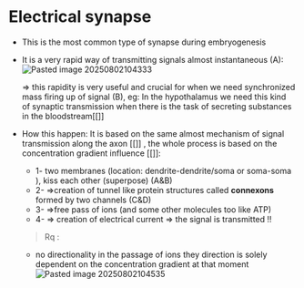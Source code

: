 # Electrical synapse

* This is the most common type of synapse during embryogenesis 
* It is a very rapid way of transmitting signals almost instantaneous (A):
	![Pasted image 20250802104333](Pasted%20image%2020250802104333.png)

	=> this rapidity is very useful and crucial for when we need synchronized mass firing up of signal (B), 
		eg: In the hypothalamus we need this kind of synaptic transmission when there is the task of secreting substances in the bloodstream[[]]
* How this happen:  It is based on the same almost mechanism of signal transmission along the axon [[]] , the whole process is based on the concentration gradient influence [[]]:
	* 1- two membranes (location: dendrite-dendrite/soma or soma-soma ), kiss each other (superpose) (A&B)
	* 2- =>creation of tunnel like protein structures called **connexons** formed by two channels (C&D)
	* 3- =>free pass of ions (and some other molecules too like ATP)
	* 4- => creation of electrical current => the signal is transmitted !! 
	> Rq : 
	* no directionality in the passage of ions they direction is solely dependent on the concentration gradient at that moment
		![Pasted image 20250802104535](Pasted%20image%2020250802104535.png)
